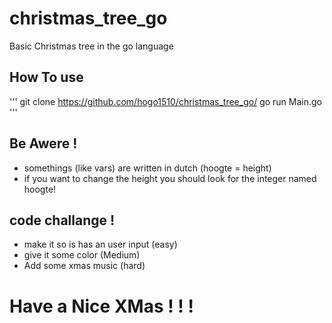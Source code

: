 # christmas_tree_go
Basic Christmas tree in the go language

## How To use
'''
git clone https://github.com/hogo1510/christmas_tree_go/
go run Main.go
'''
## Be Awere !
- somethings (like vars) are written in dutch (hoogte = height)
- if you want to change the height you should look for the integer named hoogte!

## code challange !
- make it so is has an user input (easy)
- give it some color (Medium)
- Add some xmas music (hard)

# Have a Nice XMas ! ! !
